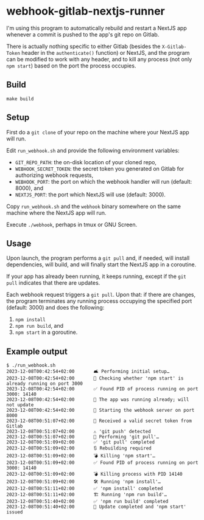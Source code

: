 # webhook-gitlab-nextjs-runner

I'm using this program to automatically rebuild and restart a NextJS app whenever a commit is pushed to the app's git repo on Gitlab.

There is actually nothing specific to either Gitlab (besides the `X-Gitlab-Token` header in the `authenticate()` function) or NextJS, and the program can be modified to work with any header, and to kill any process (not only `npm start`) based on the port the process occupies.

## Build

`make build`

## Setup

First do a `git clone` of your repo on the machine where your NextJS app will run.

Edit `run_webhook.sh` and provide the following environment variables:
* `GIT_REPO_PATH`: the on-disk location of your cloned repo,
* `WEBHOOK_SECRET_TOKEN`: the secret token you generated on Gitlab for authorizing webhook requests,
* `WEBHOOK_PORT`: the port on which the webhook handler will run (default: 8000), and 
* `NEXTJS_PORT`: the port which NextJS will use (default: 3000).

Copy `run_webhook.sh` and the `webhook` binary somewhere on the same machine where the NextJS app will run.

Execute `./webhook`, perhaps in tmux or GNU Screen.

## Usage

Upon launch, the program performs a `git pull` and, if needed, will install dependencies, will build, and will finally start the NextJS app in a coroutine.

If your app has already been running, it keeps running, except if the `git pull` indicates that there are updates.

Each webhook request triggers a `git pull`. Upon that: if there are changes, the program terminates any running process occupying the specified port (default: 3000) and does the following:
1. `npm install`
2. `npm run build`, and
3. `npm start` in a goroutine.

## Example output

```
$ ./run_webhook.sh
2023-12-08T00:42:54+02:00       🛋️ Performing initial setup…
2023-12-08T00:42:54+02:00       🔎 Checking whether 'npm start' is already running on port 3000
2023-12-08T00:42:54+02:00       ✅ Found PID of process running on port 3000: 14140
2023-12-08T00:42:54+02:00       🤷 The app was running already; will not update
2023-12-08T00:42:54+02:00       🚀 Starting the webhook server on port 8000
2023-12-08T00:51:07+02:00       🤝 Received a valid secret token from Gitlab
2023-12-08T00:51:07+02:00       ⚠️ 'git push' detected
2023-12-08T00:51:07+02:00       📡 Performing 'git pull'…
2023-12-08T00:51:09+02:00       ✅ 'git pull' completed
2023-12-08T00:51:09+02:00       🔃 Rebuilding required
2023-12-08T00:51:09+02:00       💣 Killing 'npm start'…
2023-12-08T00:51:09+02:00       ✅ Found PID of process running on port 3000: 14140
2023-12-08T00:51:09+02:00       💣 Killing process with PID 14140
2023-12-08T00:51:09+02:00       🛠️ Running 'npm install'…
2023-12-08T00:51:11+02:00       ✅ 'npm install' completed
2023-12-08T00:51:11+02:00       🏗️ Running 'npm run build'…
2023-12-08T00:51:40+02:00       ✅ 'npm run build' completed
2023-12-08T00:51:40+02:00       🥳 Update completed and 'npm start' issued
```